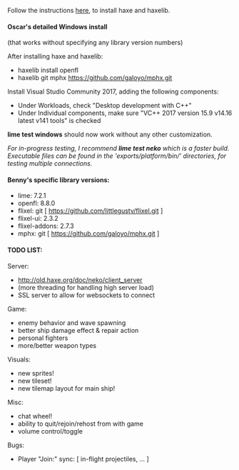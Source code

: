 Follow the instructions <a href="https://haxe.org/videos/tutorials/haxeflixel-tutorial-series/1-getting-started.html" target="_blank">here</a>, to install haxe and haxelib.

#### Oscar's detailed Windows install
(that works without specifying any library version numbers)

After installing haxe and haxelib:
 - haxelib install openfl
 - haxelib git mphx https://github.com/galoyo/mphx.git
 
Install Visual Studio Community 2017, adding the following components:
 - Under Workloads, check "Desktop development with C++"
 - Under Individual components, make sure "VC++ 2017 version 15.9 v14.16 latest v141 tools" is checked
 
**lime test windows** should now work without any other customization.

*For in-progress testing, I recommend **lime test neko** which is a faster build.  Executable files can be found in the 'exports/platform/bin/' directories, for testing multiple connections.*

#### Benny's specific library versions:
 - lime: 7.2.1
 - openfl: 8.8.0
 - flixel: git [ https://github.com/littlegustv/flixel.git ]
 - flixel-ui: 2.3.2
 - flixel-addons: 2.7.3
 - mphx: git [ https://github.com/galoyo/mphx.git ]

#### TODO LIST:

Server:
 - http://old.haxe.org/doc/neko/client_server
 - (more threading for handling high server load)
 - SSL server to allow for websockets to connect

Game:
 - enemy behavior and wave spawning
 - better ship damage effect & repair action
 - personal fighters
 - more/better weapon types

Visuals:
 - new sprites!
 - new tileset!
 - new tilemap layout for main ship!

Misc:
 - chat wheel!
 - ability to quit/rejoin/rehost from with game
 - volume control/toggle

Bugs:
 - Player "Join:" sync: [ in-flight projectiles, ... ]